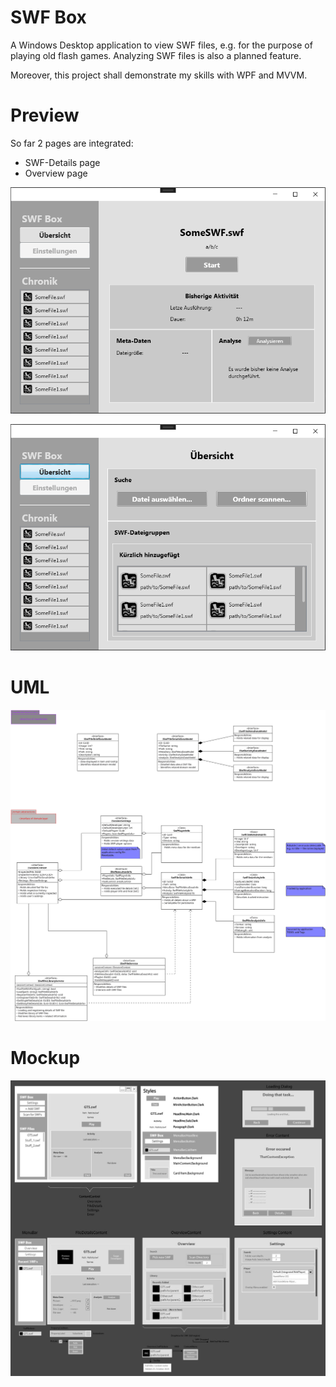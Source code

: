 # SWF Box

A Windows Desktop application to view SWF files, e.g. for the purpose of playing old flash games. Analyzing SWF files is also a planned feature.

Moreover, this project shall demonstrate my skills with WPF and MVVM.

# Preview

So far 2 pages are integrated:

- SWF-Details page
- Overview page

![Preview_Details](./Concept/Graphics/Preview_Details.png)

![Preview_Overview](./Concept/Graphics/Preview_Overview.png)

# UML

![Main-UML](./Concept/UML/UML_Main.png)

# Mockup

![Mockup Image](./Concept/Mockups/Mockup.jpg)